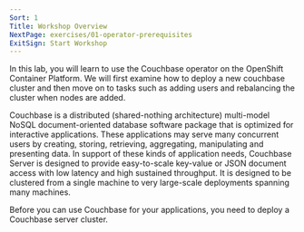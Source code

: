 ```yaml
---
Sort: 1
Title: Workshop Overview
NextPage: exercises/01-operator-prerequisites
ExitSign: Start Workshop
---
```



In this lab, you will learn to use the Couchbase operator on the OpenShift Container Platform. We will first examine how to deploy a new couchbase cluster and then move on to tasks such as adding users and rebalancing the cluster when nodes are added.

Couchbase is a distributed (shared-nothing architecture) multi-model NoSQL document-oriented database software package that is optimized for interactive applications. These applications may serve many concurrent users by creating, storing, retrieving, aggregating, manipulating and presenting data. In support of these kinds of application needs, Couchbase Server is designed to provide easy-to-scale key-value or JSON document access with low latency and high sustained throughput. It is designed to be clustered from a single machine to very large-scale deployments spanning many machines.

Before you can use Couchbase for your applications, you need to deploy a Couchbase server cluster.